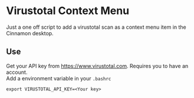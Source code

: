 # Virustotal Context Menu
Just a one off script to add a virustotal scan as a context menu item in the Cinnamon desktop.

## Use
Get your API key from https://www.virustotal.com. Requires you to have an account.  
Add a environment variable in your `.bashrc`
```
export VIRUSTOTAL_API_KEY=<Your key>
```

